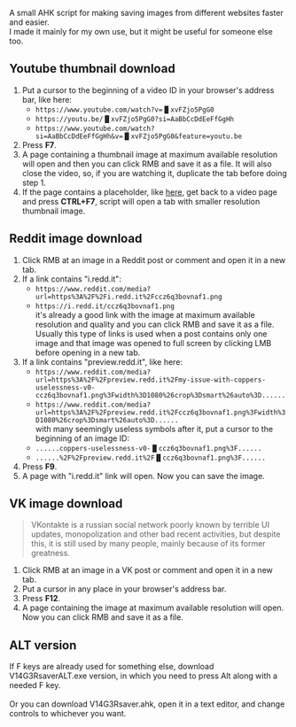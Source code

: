 A small AHK script for making saving images from different websites faster and easier.<br>
I made it mainly for my own use, but it might be useful for someone else too.

## Youtube thumbnail download
1. Put a cursor to the beginning of a video ID in your browser's address bar, like here:
	* `https://www.youtube.com/watch?v=▐▌xvFZjo5PgG0`
	* `https://youtu.be/▐▌xvFZjo5PgG0?si=AaBbCcDdEeFfGgHh`
	* `https://www.youtube.com/watch?si=AaBbCcDdEeFfGgHh&v=▐▌xvFZjo5PgG0&feature=youtu.be`
2. Press **F7**.
3. A page containing a thumbnail image at maximum available resolution will open and then you can click RMB and save it as a file. It will also close the video, so, if you are watching it, duplicate the tab before doing step 1.
4. If the page contains a placeholder, like [here](https://img.youtube.com/vi/aaaaaaaaaaa/maxresdefault.jpg), get back to a video page and press **CTRL+F7**, script will open a tab with smaller resolution thumbnail image.

## Reddit image download
1. Click RMB at an image in a Reddit post or comment and open it in a new tab.
2. If a link contains "i.redd.it":<br>
	* `https://www.reddit.com/media?url=https%3A%2F%2Fi.redd.it%2Fccz6q3bovnaf1.png`
	* `https://i.redd.it/ccz6q3bovnaf1.png`<br>
it's already a good link with the image at maximum available resolution and quality and you can click RMB and save it as a file. Usually this type of links is used when a post contains only one image and that image was opened to full screen by clicking LMB before opening in a new tab.
3. If a link contains "preview.redd.it", like here:<br>
	* `https://www.reddit.com/media?url=https%3A%2F%2Fpreview.redd.it%2Fmy-issue-with-coppers-uselessness-v0-ccz6q3bovnaf1.png%3Fwidth%3D1080%26crop%3Dsmart%26auto%3D......`
 	* `https://www.reddit.com/media?url=https%3A%2F%2Fpreview.redd.it%2Fccz6q3bovnaf1.png%3Fwidth%3D1080%26crop%3Dsmart%26auto%3D......`<br>with many seemingly useless symbols after it, put a cursor to the beginning of an image ID:
	* `......coppers-uselessness-v0-▐▌ccz6q3bovnaf1.png%3F......`<br>
	* `......%2F%2Fpreview.redd.it%2F▐▌ccz6q3bovnaf1.png%3F......`
4. Press **F9**.
5. A page with "i.redd.it" link will open. Now you can save the image.

## VK image download
> VKontakte is a russian social network poorly known by terrible UI updates, monopolization and other bad recent activities, but despite this, it is still used by many people, mainly because of its former greatness.
1. Click RMB at an image in a VK post or comment and open it in a new tab.
2. Put a cursor in any place in your browser's address bar.
3. Press **F12**.
4. A page containing the image at maximum available resolution will open. Now you can click RMB and save it as a file.

## ALT version
If F keys are already used for something else, download V14G3RsaverALT.exe version, in which you need to press Alt along with a needed F key.
<br><br>
Or you can download V14G3Rsaver.ahk, open it in a text editor, and change controls to whichever you want.
